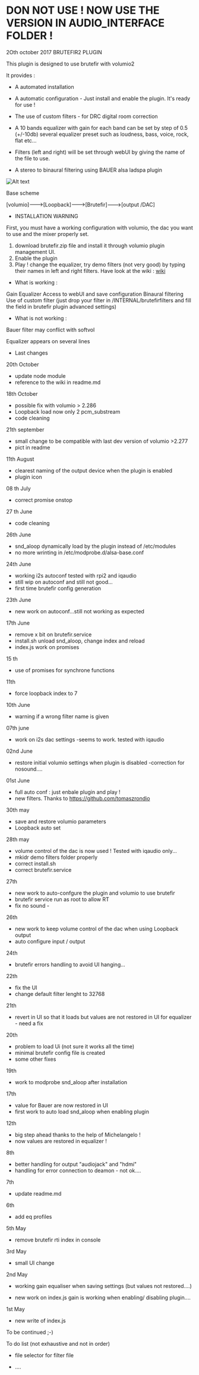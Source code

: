 # DON NOT USE ! NOW USE THE VERSION IN AUDIO_INTERFACE FOLDER !

2Oth october 2017
	BRUTEFIR2 PLUGIN



This plugin is designed to use brutefir with volumio2

It provides :
- A automated installation
- A automatic configuration - Just install and enable the plugin. It's ready for use !

- The use of custom filters - for DRC digital room correction

- A 10 bands equalizer
	with gain for each band can be set by step of 0.5 (+/-10db)
	several equalizer preset such as loudness, bass, voice, rock, flat etc...
- Filters (left and right) will be set through webUI by giving the name of the file to use.

- A stereo to binaural filtering using BAUER alsa ladspa plugin

![Alt text](volumiobrutefir.png?raw=true "Brutefir plugin settings")


Base scheme

[volumio]--->[Loopback]--->[Brutefir]--->[output /DAC]



- INSTALLATION WARNING 


First, you must have a working configuration with volumio, the dac you want to use and the mixer properly set.

1) download brutefir.zip file and install it through volumio plugin management UI.
2) Enable the plugin
4) Play ! change the equalizer, try demo filters (not very good) by typing their names in left and right filters.
Have look at the wiki : [wiki](https://github.com/balbuze/volumio-plugins/wiki/Howto-for-Volumio-plugins-by-balbuze)

- What is working :


Gain Equalizer
Access to webUI and save configuration
Binaural filtering
Use of custom filter (just drop your filter in /INTERNAL/brutefirfilters and fill the field in brutefir plugin advanced settings) 

- What is not working :

Bauer filter may conflict with softvol

Equalizer appears on several lines


- Last changes

20th October

- update node module
- reference to the wiki in readme.md

18th October

- possible fix with volumio > 2.286
- Loopback load now only 2 pcm_substream
- code cleaning

21th september

- small change to be compatible with last dev version of volumio >2.277
- pict in readme

11th August

- clearest naming of the output device when the plugin is enabled
- plugin icon 

08 th July

- correct promise onstop

27 th June

- code cleaning

26th June

- snd_aloop dynamically load by the plugin instead of /etc/modules
- no more wrinting in /etc/modprobe.d/alsa-base.conf 

24th June

- working i2s autoconf tested with rpi2 and iqaudio
- still wip on autoconf and still not good...
- first time brutefir config generation

23th June

- new work on autoconf...still not working as expected

17th June

- remove x bit on brutefir.service
- install.sh unload snd_aloop, change index and reload
- index.js work on promises

15 th

- use of promises for synchrone functions

11th

- force loopback index to 7

10th June

- warning if a wrong filter name is given

07th june

- work on i2s dac settings -seems to work. tested with iqaudio

02nd June

- restore initial volumio settings when plugin is disabled
-correction for nosound....

01st June

- full auto conf : just enbale plugin and play ! 
- new filters. Thanks to https://github.com/tomaszrondio

30th may

- save and restore volumio parameters
- Loopback auto set


28th may

- volume control of the dac is now used ! Tested with iqaudio only...
- mkidr demo filters folder properly
- correct install.sh
- correct brutefir.service

27th

- new work to auto-confgure the plugin and volumio to use brutefir
- brutefir service run as root to allow RT
- fix no sound -

26th

- new work to keep volume control of the dac when using Loopback output
- auto configure input / output

24th

- brutefir errors handling to avoid UI hanging...

22th

- fix the UI
- change default filter lenght to 32768

21th

- revert in UI so that it loads but values are not restored in UI for equalizer - need a fix

20th

- problem to load Ui (not sure it works all the time)
- minimal brutefir config file is created
- some other fixes

19th

- work to modprobe snd_aloop after installation

17th

- value for Bauer are now restored in UI
- first work to auto load snd_aloop when enabling plugin

12th

- big step ahead thanks to the help of Michelangelo ! 
- now values are restored in equalizer !

8th


- better handling for output "audiojack" and "hdmi"
- handling for error connection to deamon - not ok....

7th

- update readme.md

6th

- add eq profiles

5th May

- remove brutefir rti index in console

3rd May

- small UI change

2nd May

- working gain equaliser when saving settings (but values not restored....)

- new work on index.js gain is working when enabling/ disabling plugin....

1st May

- new write of index.js

To be continued ;-)

To do list (not exhaustive and not in order)

- file selector for filter file

- ....
